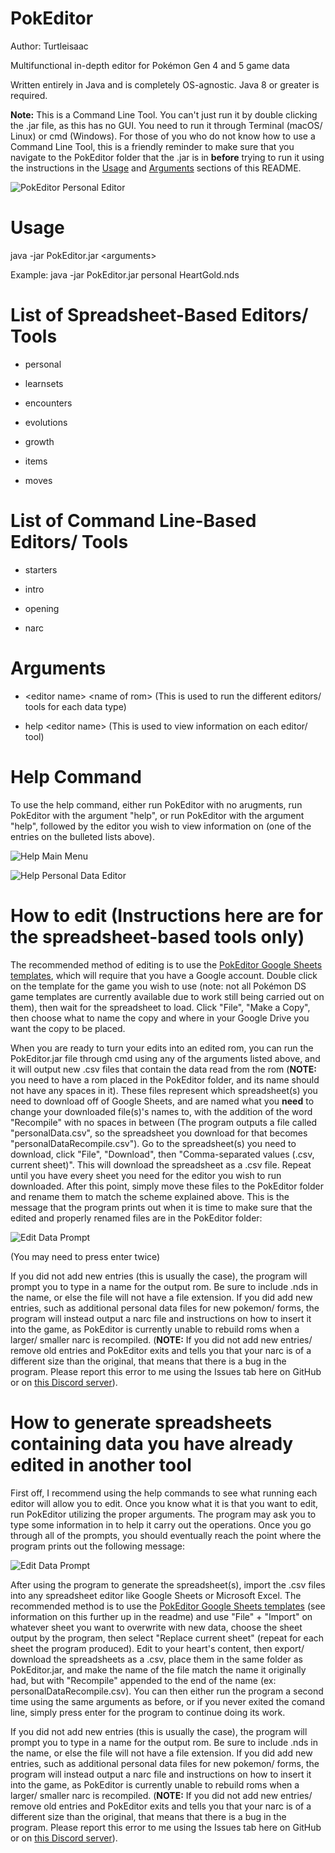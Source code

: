 # PokEditor

Author: Turtleisaac

Multifunctional in-depth editor for Pokémon Gen 4 and 5 game data

Written entirely in Java and is completely OS-agnostic. Java 8 or greater is required.

**Note:** This is a Command Line Tool. You can't just run it by double clicking the .jar file, as this has no GUI. You need to run it through Terminal (macOS/ Linux) or cmd (Windows). For those of you who do not know how to use a Command Line Tool, this is a friendly reminder to make sure that you navigate to the PokEditor folder that the .jar is in __before__ trying to run it using the instructions in the [Usage](https://github.com/turtleisaac/PokEditor/blob/master/README.md#usage) and [Arguments](https://github.com/turtleisaac/PokEditor/blob/master/README.md#arguments) sections of this README.

![PokEditor Personal Editor](https://i.imgur.com/YyBOyCY.png)

# Usage

java -jar PokEditor.jar \<arguments>

Example: java -jar PokEditor.jar personal HeartGold.nds

# List of Spreadsheet-Based Editors/ Tools

* personal

* learnsets

* encounters

* evolutions

* growth

* items

* moves

# List of Command Line-Based Editors/ Tools

* starters

* intro

* opening

* narc

# Arguments

* \<editor name> \<name of rom> (This is used to run the different editors/ tools for each data type)

* help \<editor name> (This is used to view information on each editor/ tool)

# Help Command

 To use the help command, either run PokEditor with no arugments, run PokEditor with the argument "help", or run PokEditor with the argument "help", followed by the editor you wish to view information on (one of the entries on the bulleted lists above). 
 
 ![Help Main Menu](https://i.imgur.com/oK6C9Qx.png)
 
 ![Help Personal Data Editor](https://i.imgur.com/x0gXBBv.png)

# How to edit (Instructions here are for the spreadsheet-based tools only)

 The recommended method of editing is to use the [PokEditor Google Sheets templates](https://drive.google.com/drive/folders/1hlKiP7V31Ddj4WmKnjK7lfhT88yPjB55?usp=sharing), which will require that you have a Google account. Double click on the template for the game you wish to use (note: not all Pokémon DS game templates are currently available due to work still being carried out on them), then wait for the spreadsheet to load. Click "File", "Make a Copy", then choose what to name the copy and where in your Google Drive you want the copy to be placed. 
 
 When you are ready to turn your edits into an edited rom, you can run the PokEditor.jar file through cmd using any of the arguments listed above, and it will output new .csv files that contain the data read from the rom (**NOTE:** you need to have a rom placed in the PokEditor folder, and its name should not have any spaces in it). These files represent which spreadsheet(s) you need to download off of Google Sheets, and are named what you **need** to change your downloaded file(s)'s names to, with the addition of the word "Recompile" with no spaces in between (The program outputs a file called "personalData.csv", so the spreadsheet you download for that becomes "personalDataRecompile.csv"). Go to the spreadsheet(s) you need to download, click "File", "Download", then "Comma-separated values (.csv, current sheet)". This will download the spreadsheet as a .csv file. Repeat until you have every sheet you need for the editor you wish to run downloaded. After this point, simply move these files to the PokEditor folder and rename them to match the scheme explained above. This is the message that the program prints out when it is time to make sure that the edited and properly renamed files are in the PokEditor folder:
 
 ![Edit Data Prompt](https://i.imgur.com/vjPIqPP.png)
 
  (You may need to press enter twice)
 
 If you did not add new entries (this is usually the case), the program will prompt you to type in a name for the output rom. Be sure to include .nds in the name, or else the file will not have a file extension. If you did add new entries, such as additional personal data files for new pokemon/ forms, the program will instead output a narc file and instructions on how to insert it into the game, as PokEditor is currently unable to rebuild roms when a larger/ smaller narc is recompiled. (**NOTE:** If you did not add new entries/ remove old entries and PokEditor exits and tells you that your narc is of a different size than the original, that means that there is a bug in the program. Please report this error to me using the Issues tab here on GitHub or on [this Discord server](https://discord.gg/cTKQq5Y)).

# How to generate spreadsheets containing data you have already edited in another tool

 First off, I recommend using the help commands to see what running each editor will allow you to edit. Once you know what it is that you want to edit, run PokEditor utilizing the proper arguments. The program may ask you to type some information in to help it carry out the operations. Once you go through all of the prompts, you should eventually reach the point where the program prints out the following message:
 
 ![Edit Data Prompt](https://i.imgur.com/vjPIqPP.png)


 After using the program to generate the spreadsheet(s), import the .csv files into any spreadsheet editor like Google Sheets or Microsoft Excel. The recommended method is to use the [PokEditor Google Sheets templates](https://drive.google.com/drive/folders/1hlKiP7V31Ddj4WmKnjK7lfhT88yPjB55?usp=sharing) (see information on this further up in the readme) and use "File" + "Import" on whatever sheet you want to overwrite with new data, choose the sheet output by the program, then select "Replace current sheet" (repeat for each sheet the program produced). Edit to your heart's content, then export/ download the spreadsheets as a .csv, place them in the same folder as PokEditor.jar, and make the name of the file match the name it originally had, but with "Recompile" appended to the end of the name (ex: personalDataRecompile.csv). You can then either run the program a second time using the same arguments as before, or if you never exited the comand line, simply press enter for the program to continue doing its work.

 If you did not add new entries (this is usually the case), the program will prompt you to type in a name for the output rom. Be sure to include .nds in the name, or else the file will not have a file extension. If you did add new entries, such as additional personal data files for new pokemon/ forms, the program will instead output a narc file and instructions on how to insert it into the game, as PokEditor is currently unable to rebuild roms when a larger/ smaller narc is recompiled. (**NOTE:** If you did not add new entries/ remove old entries and PokEditor exits and tells you that your narc is of a different size than the original, that means that there is a bug in the program. Please report this error to me using the Issues tab here on GitHub or on [this Discord server](https://discord.gg/cTKQq5Y)).
